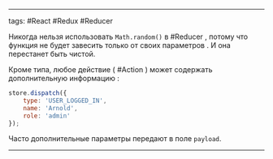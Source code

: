 ____

tags: #React #Redux #Reducer

Никогда нельзя использовать `Math.random()` в #Reducer , потому что функция не будет завесить только от своих параметров . И она перестанет быть чистой.

Кроме типа, любое действие ( #Action ) может содержать дополнительную информацию :

```jsx
store.dispatch({
	type: 'USER_LOGGED_IN',
	name: 'Arnold',
	role: 'admin'
});
```

Часто дополнительные параметры передают в поле `payload`.

_____


